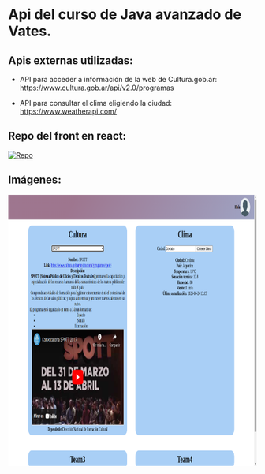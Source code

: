 # Api del curso de Java avanzado de Vates.


## Apis externas utilizadas:

* API para acceder a información de la web de Cultura.gob.ar: https://www.cultura.gob.ar/api/v2.0/programas
  
* API para consultar el clima eligiendo la ciudad: https://www.weatherapi.com/

## Repo del front en react: 

[![Repo](https://img.shields.io/badge/-Github-181717?style=flat&logo=github&logoColor=white)](https://github.com/CaroBima/VatesJavaDashboard/tree/master)


## Imágenes:

<a href="url"><img src="https://github.com/CaroBima/VatesJavaDashboard/blob/main/capturas/dashboard.png" height="550"></a>
